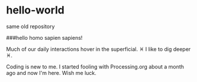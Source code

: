 # hello-world
same old repository

###hello homo sapien sapiens!

Much of our daily interactions hover in the superficial. :pisces: I like to dig deeper :pisces:.

Coding is new to me. I started fooling with Processing.org about a month ago and now I'm here. Wish me luck.
